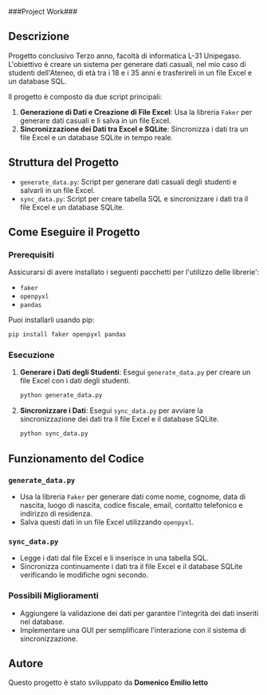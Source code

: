 ###Project Work###

## Descrizione

Progetto conclusivo Terzo anno, facoltà di informatica L-31 Unipegaso. 
L'obiettivo è creare un sistema per generare dati casuali, nel mio caso di studenti dell'Ateneo, di età tra i 18 e i 35 anni e trasferireli in un file Excel e un database SQL. 

Il progetto è composto da due script principali:

1. **Generazione di Dati e Creazione di File Excel**: Usa la libreria `Faker` per generare dati casuali e li salva in un file Excel.
2. **Sincronizzazione dei Dati tra Excel e SQLite**: Sincronizza i dati tra un file Excel e un database SQLite in tempo reale.

## Struttura del Progetto

- `generate_data.py`: Script per generare dati casuali degli studenti e salvarli in un file Excel.
- `sync_data.py`: Script per creare tabella SQL e sincronizzare i dati tra il file Excel e un database SQLite.

## Come Eseguire il Progetto

### Prerequisiti

Assicurarsi di avere installato i seguenti pacchetti per l'utilizzo delle librerie':

- `faker`
- `openpyxl`
- `pandas`

Puoi installarli usando pip:
```bash
pip install faker openpyxl pandas
```


### Esecuzione

1. **Generare i Dati degli Studenti**:
   Esegui `generate_data.py` per creare un file Excel con i dati degli studenti.
   ```bash
   python generate_data.py
   ```

2. **Sincronizzare i Dati**:
   Esegui `sync_data.py` per avviare la sincronizzazione dei dati tra il file Excel e il database SQLite.
   ```bash
   python sync_data.py
   ```

## Funzionamento del Codice

### `generate_data.py`

- Usa la libreria `Faker` per generare dati come nome, cognome, data di nascita, luogo di nascita, codice fiscale, email, contatto telefonico e indirizzo di residenza.
- Salva questi dati in un file Excel utilizzando `openpyxl`.

### `sync_data.py`

- Legge i dati dal file Excel e li inserisce in una tabella SQL.
- Sincronizza continuamente i dati tra il file Excel e il database SQLite verificando le modifiche ogni secondo.

### Possibili Miglioramenti ###

- Aggiungere la validazione dei dati per garantire l'integrità dei dati inseriti nel database.
- Implementare una GUI per semplificare l'interazione con il sistema di sincronizzazione.


## Autore

Questo progetto è stato sviluppato da **Domenico Emilio Ietto**
